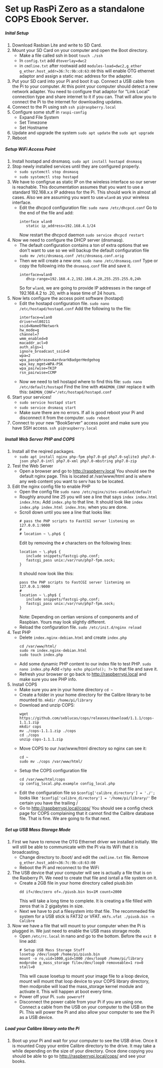 # Set up RasPi Zero as a standalone COPS Ebook Server.

##### Inital Setup
1. Download Rasbian Lite and write to SD Card.
2. Mount your SD Card on your computer and open the Boot directory.
   - Make a file called ssh in boot `touch ./ssh`
   - In `config.txt` add `dtoverlay=dwc2`
   - in `cmdline.txt` after rootwaid add `modules-load=dwc2,g_ether g_ether.host_addr=36:7c:9b:c8:63:00` this will enable OTG ethernet adaptor and assign a static mac address for the adapter.
3. Put your SD card into your Pi and boot it up. Connect a USB cable from the Pi to your computer. At this point your computer should detect a new network adapter. You need to configure that adaptor for "Link Local"  connection type and share internet to it if you can. That will allow you to connect the Pi to the internet for downloading updates.
4. Connect to the Pi using ssh `ssh pi@raspberry.local`
5. Configure some stuff in `raspi-config`
   - Expand File System
   - Set Timezone
   - Set Hostname
6. Update and upgrade the system `sudo apt update` the `sudo apt upgrade`
7. Reboot

##### Setup WiFi Access Point
1. Install hostapd and dnsmasq. `sudo apt install hostapd dnsmasq`
2. Stop newly installed services until they are configured properly.
   - `sudo systemctl stop dnsmasq`
   - `sudo systemctl stop hostapd`
3. We have to configrue as static IP on the wireless interface so our server is reachable. This documentation assumes that you want to use a standard 192.168.x.x IP address for the Pi. This should work in almost all cases. Also we are assuming you want to use `wlan0` as your wireless interface.
   - Edit the dhcpcd configuration file:
      `sudo nano /etc/dhcpcd.conf`
      Go to the end of the file and add:
      ```
      interface wlan0
         static ip_address=192.168.4.1/24
      ```
      Now restart the dhcpcd daemon `sudo service dhcpcd restart`
2. Now we need to configure the DHCP server (dnsmasq).
   - The default configuration contains a ton of extra options that we don't want to use so we will backup the default configuration file `sudo mv /etc/dnsmasq.conf /etc/dnsmasq.conf.orig`
   - Then we will create a new one. `sudo nano /etc/dnsmasq.conf`
      Type or copy the following into the `dnsmasq.conf` file and save it.
      ```
      interface=wlan0
         dhcp-range=192.168.4.2,192.168.4.20,255.255.255.0,24h
      ```
      So for `wlan0`, we are going to provide IP addresses in the range of 192.168.4.2 to .20, with a lease time of 24 hours.
3. Now lets configure the access point software (hostapd)
   - Edit the hostapd configuration file. `sudo nano /etc/hostapd/hostapd.conf`
      Add the following to the file:
      ```
      interface=wlan0
      driver=nl80211
      ssid=NameOfNetwork
      hw_mode=g
      channel=7
      wmm_enabled=0
      macaddr_acl=0
      auth_algs=1
      ignore_broadcast_ssid=0
      wpa=2
      wpa_passphrase=AardvarkBadgerHedgehog
      wpa_key_mgmt=WPA-PSK
      wpa_pairwise=TKIP
      rsn_pairwise=CCMP
      ```
   - Now we need to tell hostapd where to find this file: `sudo nano /etc/default/hostapd`
      Find the line with `#DAEMON_CONF` replace it with this:
      `DAEMON_CONF="/etc/hostapd/hostapd.conf`
4. Start your services!
   - `sudo service hostapd start`
   - `sudo service dnsmasq start`
   - Make sure there are no errors. If all is good reboot your Pi and disconnect it from the computer. `sudo reboot`
5. Connect to your new "BookServer" access point and make sure you have SSH access. `ssh pi@raspberry.local`

##### Install Web Server PHP and COPS
1. Install all the reqired packages.
   - `sudo apt install nginx php-fpm php7.0-gd php7.0-sqlite3 php7.0-json php7.0-intl php7.0-xml php7.0-mbstring php7.0-zip`
2. Test the Web Server
   - Open a browser and go to http://raspberry.local You should see the default nginx page. This is located at /var/www/html and is where any web content you want to serv has to be located.
3. Edit the nginx config file to enable PHP
   - Open the config file `sudo nano /etc/nginx/sites-enabled/default`
   - Roughly around line 25 you will see a line that says `index index.html index.htm;`
      Add `index.php` to that line. It should look like `index index.php index.html index.htm;` when you are done.
   - Scroll down until you see a line that looks like:
      ```
      # pass the PHP scripts to FastCGI server listening on
      127.0.0.1:9000
      #
      # location ~ \.php$ {
      ```
      Edit by removing the `#` characters on the following lines:
      ```
      location ~ \.php$ {
         include snippets/fastcgi-php.conf;
         fastcgi_pass unix:/var/run/php7-fpm.sock;
      }
      ```
      It should now look like this:
      ``` 
      pass the PHP scripts to FastCGI server listening on
      127.0.0.1:9000
      #
      location ~ \.php$ {
         include snippets/fastcgi-php.conf;
         fastcgi_pass unix:/var/run/php7-fpm.sock;
      }
      ```
      Note: Depending on certian versions of components and of Raspbian. Yours may look slightly different.
   - Reload the configuration file. `sudo /etc/init.d/nginx reload`
4. Test PHP
   - Delete `index.nginx-debian.html` and create `index.php`
      ```
      cd /var/www/html/
      sudo rm index.nginx-debian.html
      sudo touch index.php
      ```
   - Add some dynamic PHP content to our index file to test PHP.
      `sudo nano index.php`
      Add `<?php echo phpinfo(); ?>` to that file and save it.
   - Refresh your browser or go back to http://raspberrypi.local and make sure you see PHP info.
5. Install COPS
   - Make sure you are in your home directory `cd ~`
   - Create a folder in your home directory for the Calibre library to be mounted to. `mkdir /home/pi/library`
   - Download and unzip COPS:
      ```
      wget https://github.com/seblucas/cops/releases/download/1.1.1/cops-1.1.1.zip
      mkdir cops
      mv ./cops-1.1.1.zip ./cops
      cd ./cops
      unzip cops-1.1.1.zip
      ```
   - Move COPS to our /var/www/html directory so nginx can see it:
      ```
      cd ~
      sudo mv ./cops /var/www/html/
      ```
   - Setup the COPS configuration file
      ```
      cd /var/www/html/cops
      cp config_local.php.example config_local.php
      ```
   - Edit the configuration file so `$config['calibre_directory'] = './';` looks like `'$config['calibre_directory'] = '/home/pi/library/'` Be certain you have the trailing /
   - Go to http://raspberrypi.local/cops/ You should see a config check page for COPS complaining that it cannot find the Calibre database file. That is fine. We are going to fix that next.
   
##### Set up USB Mass Storage Mode
1. First we have to remove the OTG Ethernet driver we installed initially. We will still be able to communicate with the PI via its WiFi that it is broadcasting.
   - Change directory to /boot/ and edit the `cmdline.txt` file. Remove `g_ether.host_addr=36:7c:9b:c8:63:00`
   - Reboot the Pi and reconnect to the WiFi
2. The USB device that your computer will see is actually a file that is on the Rasberry Pi. We need to create that file and isntall a file system on it.
   - Create a 2GB file in your home directory called piusb.bin
      ```
      dd if=/dev/zero of=./piusb.bin bs=1M count=2000
      ```
      This will take a long time to complete. It is creating a file filled with zeros that is 2 gigabytes in size.
   - Next we have to put a filesystem into that file. The recommeded file system for a USB stick is FAT32 or VFAT.
      `mkfs.vfat ./piusb.bin -n Calibre`
3. Now we have a file that will mount to your computer when the Pi is plugged in. We just need to enable the USB mass storage mode.
   - Open `/etc/rc.local` in nano and go to the bottom. Before the `exit 0` line add:
      ```
      # Setup USB Mass Storage Stuff
      losetup /dev/loop0 /home/pi/piusb.bin
      mount -o ro,uid=1000,gid=1000 /dev/loop0 /home/pi/library
      modprobe g_mass_storage file=/dev/loop0 removeable=1 ro=0 stall=0
      ```
      This will cause losetup to mount your image file to a loop device, mount will mount that loop device to your COPS library directory, then modprobe will load the mass_storage kernel module and activate it. This will happen at boot every time.
   - Power off your Pi. `sudo poweroff`
   - Disconnect the power cable from your Pi if you are using one. Connect a cable from the USB on your computer to the USB on the Pi. This will power the Pi and also allow your computer to see the Pi as a USB device.
   
##### Load your Calibre library onto the Pi
1. Boot up your Pi and wait for your computer to see the USB drive. Once it is mounted Copy your entire Calibre directory to the drive. It may take a while depending on the size of your directory. Once done copying you should be able to go to http://raspberrypi.local/cops/ and see your books. 
